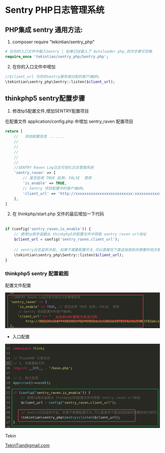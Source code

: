 

# Sentry PHP日志管理系统

## PHP集成 sentry 通用方法:
1. composer require "tekintian/sentry_php"

~~~php
# 在你的入口文件中载入Sentry | 如果已经载入了 Autoloader.php,则次步骤可忽略
require_once 'tekintian/sentry_php/Sentry.php';
~~~

2. 在你的入口文件中增加
~~~php
//$client_url 为你的sentry服务端分配的客户端URL
\tekintian\sentry_php\Sentry::listen($client_url);
~~~



## thinkphp5 sentry配置步骤

1. 修改tp5配置文件,增加SENTRY配置项目

在配置文件 application/config.php 中增加 sentry_raven 配置项目

~~~php
return [
	//   其他配置信息 .......
	//   
	//   
	//   
	//   
	//   
	//SENTRY Raven Log日志可视化日志管理系统
	'sentry_raven' => [
		// 是否启用 TRUE 启用; FALSE  禁用
		'is_enable' => TRUE,
		// Sentry 项目配置中的客户端URL
		'client_url' => 'http://xxxxxxxxxxxxxxxxxxxxxxxxxx:xxxxxxxxxxxxxxxxxxxxxxxxxx@sentry.yunnan.ws/1',
	],
]
~~~


2. 在 thinkphp/start.php 文件的最后增加一下代码

~~~php

if (config('sentry_raven.is_enable')) {
	// 使用tp助手函数从 thinkphp5的配置文件中获取 sentry raven url地址
	$client_url = config('sentry_raven.client_url');

	// sentry日志监听开启, 如果不需要配置开关,可以直接将下面这段放到你想要的地方即可.
	\tekintian\sentry_php\Sentry::listen($client_url);
}

~~~



### thinkphp5 sentry 配置截图

配置文件配置

![thinkphp5 config配置方法](tp5_config.png)



- 入口配置

![thinkphp5 入口配置](tp5_start.png)





Tekin

TekinTian@gmail.com
